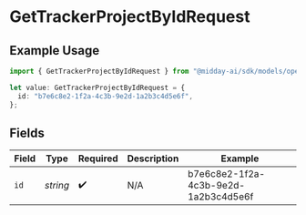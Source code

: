# GetTrackerProjectByIdRequest

## Example Usage

```typescript
import { GetTrackerProjectByIdRequest } from "@midday-ai/sdk/models/operations";

let value: GetTrackerProjectByIdRequest = {
  id: "b7e6c8e2-1f2a-4c3b-9e2d-1a2b3c4d5e6f",
};
```

## Fields

| Field                                | Type                                 | Required                             | Description                          | Example                              |
| ------------------------------------ | ------------------------------------ | ------------------------------------ | ------------------------------------ | ------------------------------------ |
| `id`                                 | *string*                             | :heavy_check_mark:                   | N/A                                  | b7e6c8e2-1f2a-4c3b-9e2d-1a2b3c4d5e6f |